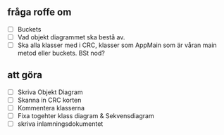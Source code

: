 ## fråga roffe om
- [ ] Buckets
- [ ] Vad objekt diagrammet ska bestå av.
- [ ] Ska alla klasser med i CRC, klasser som AppMain
som är våran main metod eller buckets. BSt nod?

## att göra
- [ ] Skriva Objekt Diagram
- [ ] Skanna in CRC korten
- [ ] Kommentera klasserna
- [ ] Fixa togehter klass diagram & Sekvensdiagram
- [ ] skriva inlamningsdokumentet